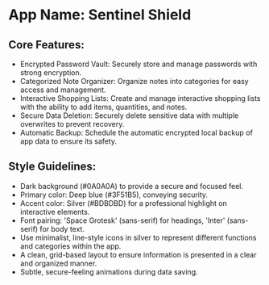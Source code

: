 # **App Name**: Sentinel Shield

## Core Features:

- Encrypted Password Vault: Securely store and manage passwords with strong encryption.
- Categorized Note Organizer: Organize notes into categories for easy access and management.
- Interactive Shopping Lists: Create and manage interactive shopping lists with the ability to add items, quantities, and notes.
- Secure Data Deletion: Securely delete sensitive data with multiple overwrites to prevent recovery.
- Automatic Backup: Schedule the automatic encrypted local backup of app data to ensure its safety.

## Style Guidelines:

- Dark background (#0A0A0A) to provide a secure and focused feel.
- Primary color: Deep blue (#3F51B5), conveying security.
- Accent color: Silver (#BDBDBD) for a professional highlight on interactive elements.
- Font pairing: 'Space Grotesk' (sans-serif) for headings, 'Inter' (sans-serif) for body text.
- Use minimalist, line-style icons in silver to represent different functions and categories within the app.
- A clean, grid-based layout to ensure information is presented in a clear and organized manner.
- Subtle, secure-feeling animations during data saving.